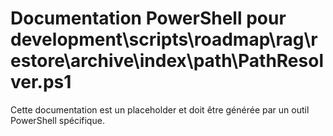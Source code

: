 # Documentation PowerShell pour development\scripts\roadmap\rag\restore\archive\index\path\PathResolver.ps1

Cette documentation est un placeholder et doit être générée par un outil PowerShell spécifique.
